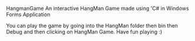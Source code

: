 HangmanGame
An interactive HangMan Game made using 'C# in Windows Forms Application

You can play the game by going into the HangMan folder then bin then Debug and then clicking on HangMan Game. Have fun playing :)
